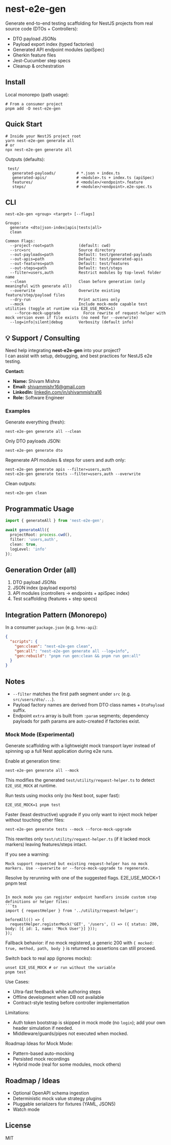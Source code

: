 # nest-e2e-gen

Generate end-to-end testing scaffolding for NestJS projects from real source code (DTOs + Controllers):

- DTO payload JSONs
- Payload export index (typed factories)
- Generated API endpoint modules (apiSpec)
- Gherkin feature files
- Jest-Cucumber step specs
- Cleanup & orchestration

## Install

Local monorepo (path usage):
```
# From a consumer project
pnpm add -D nest-e2e-gen
```

## Quick Start
```
# Inside your NestJS project root
yarn nest-e2e-gen generate all
# or
npx nest-e2e-gen generate all
```
Outputs (defaults):
```
 test/
   generated-payloads/         # *.json + index.ts
   generated-apis/             # <module>.ts + index.ts (apiSpec)
   features/                   # <module>/<endpoint>.feature
   steps/                      # <module>/<endpoint>.e2e-spec.ts
```

## CLI
```
nest-e2e-gen <group> <target> [--flags]

Groups:
  generate <dto|json-index|apis|tests|all>
  clean

Common Flags:
  --project-root=path           (default: cwd)
  --src=src                     Source directory
  --out-payloads=path           Default: test/generated-payloads
  --out-apis=path               Default: test/generated-apis
  --out-features=path           Default: test/features
  --out-steps=path              Default: test/steps
  --filter=users,auth           Restrict modules by top-level folder name
  --clean                       Clean before generation (only meaningful with generate all)
  --overwrite                   Overwrite existing feature/step/payload files
  --dry-run                     Print actions only
  --mock                        Include mock-mode capable test utilities (toggle at runtime via E2E_USE_MOCK=1)
    --force-mock-upgrade          Force rewrite of request-helper with mock version even if file exists (no need for --overwrite)
  --log=info|silent|debug       Verbosity (default info)
```

## 💡 Support / Consulting

Need help integrating **nest-e2e-gen** into your project?  
I can assist with setup, debugging, and best practices for NestJS e2e testing.

**Contact:**  
- **Name:** Shivam Mishra  
- **Email:** shivammishr16@gmail.com  
- **LinkedIn:** [linkedin.com/in/shivammishra16](https://www.linkedin.com/in/shivammishra16/)  
- **Role:** Software Engineer  

### Examples
Generate everything (fresh):
```
nest-e2e-gen generate all --clean
```
Only DTO payloads JSON:
```
nest-e2e-gen generate dto
```
Regenerate API modules & steps for users and auth only:
```
nest-e2e-gen generate apis --filter=users,auth
nest-e2e-gen generate tests --filter=users,auth --overwrite
```
Clean outputs:
```
nest-e2e-gen clean
```

## Programmatic Usage
```ts
import { generateAll } from 'nest-e2e-gen';

await generateAll({
  projectRoot: process.cwd(),
  filter: 'users,auth',
  clean: true,
  logLevel: 'info'
});
```

## Generation Order (all)
1. DTO payload JSONs
2. JSON index (payload exports)
3. API modules (controllers → endpoints + apiSpec index)
4. Test scaffolding (features + step specs)

## Integration Pattern (Monorepo)
In a consumer `package.json` (e.g. `hrms-api`):
```json
{
  "scripts": {
    "gen:clean": "nest-e2e-gen clean",
    "gen:all": "nest-e2e-gen generate all --log=info",
    "gen:rebuild": "pnpm run gen:clean && pnpm run gen:all"
  }
}
```

## Notes
- `--filter` matches the first path segment under `src` (e.g. `src/users/dto/...`).
- Payload factory names are derived from DTO class names + `DtoPayload` suffix.
- Endpoint `extra` array is built from `:param` segments; dependency payloads for path params are auto-created if factories exist.

### Mock Mode (Experimental)
Generate scaffolding with a lightweight mock transport layer instead of spinning up a full Nest application during e2e runs.

Enable at generation time:
```
nest-e2e-gen generate all --mock
```
This modifies the generated `test/utility/request-helper.ts` to detect `E2E_USE_MOCK` at runtime.

Run tests using mocks only (no Nest boot, super fast):
```
E2E_USE_MOCK=1 pnpm test
```
Faster (least destructive) upgrade if you only want to inject mock helper without touching other files:
```
nest-e2e-gen generate tests --mock --force-mock-upgrade
```
This rewrites only `test/utility/request-helper.ts` (if it lacked mock markers) leaving features/steps intact.

If you see a warning:
```
Mock support requested but existing request-helper has no mock markers. Use --overwrite or --force-mock-upgrade to regenerate.
```
Resolve by rerunning with one of the suggested flags.
E2E_USE_MOCK=1 pnpm test
```

In mock mode you can register endpoint handlers inside custom step definitions or helper files:
```ts
import { requestHelper } from '../utility/request-helper';

beforeAll(() => {
  requestHelper.registerMock('GET', '/users', () => ({ status: 200, body: [{ id: 1, name: 'Mock User'}] }));
});
```

Fallback behavior: if no mock registered, a generic 200 with `{ mocked: true, method, path, body }` is returned so assertions can still proceed.

Switch back to real app (ignores mocks):
```
unset E2E_USE_MOCK # or run without the variable
pnpm test
```

Use Cases:
- Ultra-fast feedback while authoring steps
- Offline development when DB not available
- Contract-style testing before controller implementation

Limitations:
- Auth token bootstrap is skipped in mock mode (no `login`); add your own header simulation if needed.
- Middleware/guards/pipes not executed when mocked.

Roadmap Ideas for Mock Mode:
- Pattern-based auto-mocking
- Persisted mock recordings
- Hybrid mode (real for some modules, mock others)

## Roadmap / Ideas
- Optional OpenAPI schema ingestion
- Deterministic mock value strategy plugins
- Pluggable serializers for fixtures (YAML, JSON5)
- Watch mode

## License
MIT


